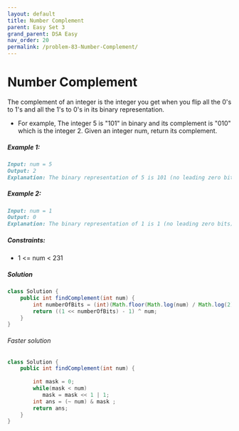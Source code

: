 ```yaml
---
layout: default
title: Number Complement
parent: Easy Set 3
grand_parent: DSA Easy
nav_order: 20
permalink: /problem-83-Number-Complement/
---
```

# Number Complement

The complement of an integer is the integer you get when you flip all the 0's to 1's and all the 1's to 0's in its binary representation.

* For example, The integer 5 is "101" in binary and its complement is "010" which is the integer 2.
Given an integer num, return its complement.

##### Example 1:
```markdown
Input: num = 5
Output: 2
Explanation: The binary representation of 5 is 101 (no leading zero bits), and its complement is 010. So you need to output 2.
```
##### Example 2:
```markdown
Input: num = 1
Output: 0
Explanation: The binary representation of 1 is 1 (no leading zero bits), and its complement is 0. So you need to output 0.
```
##### Constraints:
* 1 <= num < 231

##### Solution
```java
class Solution {
    public int findComplement(int num) {
        int numberOfBits = (int)(Math.floor(Math.log(num) / Math.log(2))) + 1;
        return ((1 << numberOfBits) - 1) ^ num;
    }
}
```

###### Faster solution
```java
class Solution {
    public int findComplement(int num) {
        
        int mask = 0;
        while(mask < num)
           mask = mask << 1 | 1;
        int ans = (~ num) & mask ;
        return ans;
    }
}
```
